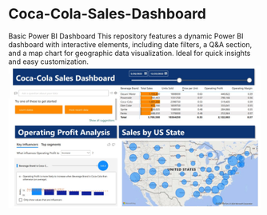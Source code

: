 # Coca-Cola-Sales-Dashboard
Basic Power BI Dashboard
This repository features a dynamic Power BI dashboard with interactive elements, including date filters, a Q&A section, and a map chart for geographic data visualization. Ideal for quick insights and easy customization.
![Dashboard Screenshot](https://github.com/MahakNazir/Coca-Cola-Sales-Dashboard/blob/main/Coca-Cola.jpg)
